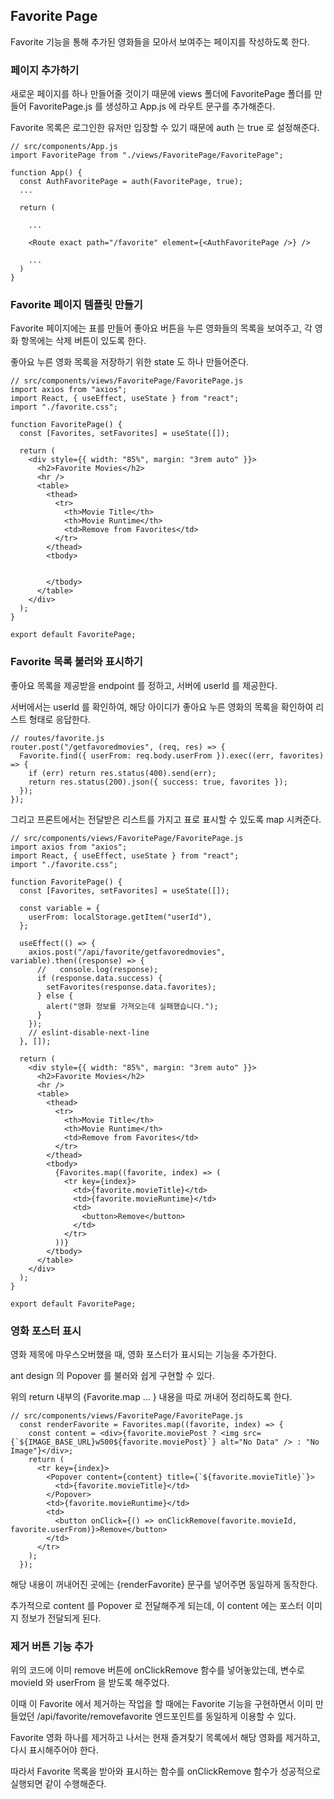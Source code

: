 ## Favorite Page

Favorite 기능을 통해 추가된 영화들을 모아서 보여주는 페이지를 작성하도록 한다.

### 페이지 추가하기

새로운 페이지를 하나 만들어줄 것이기 때문에 views 폴더에 FavoritePage 폴더를 만들어 FavoritePage.js 를 생성하고 App.js 에 라우트 문구를 추가해준다.

Favorite 목록은 로그인한 유저만 입장할 수 있기 때문에 auth 는 true 로 설정해준다.

```
// src/components/App.js
import FavoritePage from "./views/FavoritePage/FavoritePage";

function App() {
  const AuthFavoritePage = auth(FavoritePage, true);
  ...

  return (
    
    ...

    <Route exact path="/favorite" element={<AuthFavoritePage />} />

    ...
  )
}
```

### Favorite 페이지 템플릿 만들기

Favorite 페이지에는 표를 만들어 좋아요 버튼을 누른 영화들의 목록을 보여주고, 각 영화 항목에는 삭제 버튼이 있도록 한다.

좋아요 누른 영화 목록을 저장하기 위한 state 도 하나 만들어준다.

```
// src/components/views/FavoritePage/FavoritePage.js
import axios from "axios";
import React, { useEffect, useState } from "react";
import "./favorite.css";

function FavoritePage() {
  const [Favorites, setFavorites] = useState([]);

  return (
    <div style={{ width: "85%", margin: "3rem auto" }}>
      <h2>Favorite Movies</h2>
      <hr />
      <table>
        <thead>
          <tr>
            <th>Movie Title</th>
            <th>Movie Runtime</th>
            <td>Remove from Favorites</td>
          </tr>
        </thead>
        <tbody>
          

        </tbody>
      </table>
    </div>
  );
}

export default FavoritePage;
```

### Favorite 목록 불러와 표시하기

좋아요 목록을 제공받을 endpoint 를 정하고, 서버에 userId 를 제공한다.

서버에서는 userId 를 확인하여, 해당 아이디가 좋아요 누른 영화의 목록을 확인하여 리스트 형태로 응답한다.

```
// routes/favorite.js
router.post("/getfavoredmovies", (req, res) => {
  Favorite.find({ userFrom: req.body.userFrom }).exec((err, favorites) => {
    if (err) return res.status(400).send(err);
    return res.status(200).json({ success: true, favorites });
  });
});
```

그리고 프론트에서는 전달받은 리스트를 가지고 표로 표시할 수 있도록 map 시켜준다.

```
// src/components/views/FavoritePage/FavoritePage.js
import axios from "axios";
import React, { useEffect, useState } from "react";
import "./favorite.css";

function FavoritePage() {
  const [Favorites, setFavorites] = useState([]);

  const variable = {
    userFrom: localStorage.getItem("userId"),
  };

  useEffect(() => {
    axios.post("/api/favorite/getfavoredmovies", variable).then((response) => {
      //   console.log(response);
      if (response.data.success) {
        setFavorites(response.data.favorites);
      } else {
        alert("영화 정보를 가져오는데 실패했습니다.");
      }
    });
    // eslint-disable-next-line
  }, []);

  return (
    <div style={{ width: "85%", margin: "3rem auto" }}>
      <h2>Favorite Movies</h2>
      <hr />
      <table>
        <thead>
          <tr>
            <th>Movie Title</th>
            <th>Movie Runtime</th>
            <td>Remove from Favorites</td>
          </tr>
        </thead>
        <tbody>
          {Favorites.map((favorite, index) => (
            <tr key={index}>
              <td>{favorite.movieTitle}</td>
              <td>{favorite.movieRuntime}</td>
              <td>
                <button>Remove</button>
              </td>
            </tr>
          ))}
        </tbody>
      </table>
    </div>
  );
}

export default FavoritePage;
```

### 영화 포스터 표시

영화 제목에 마우스오버했을 때, 영화 포스터가 표시되는 기능을 추가한다.

ant design 의 Popover 를 불러와 쉽게 구현할 수 있다.

위의 return 내부의 {Favorite.map ... } 내용을 따로 꺼내어 정리하도록 한다.

```
// src/components/views/FavoritePage/FavoritePage.js
  const renderFavorite = Favorites.map((favorite, index) => {
    const content = <div>{favorite.moviePost ? <img src={`${IMAGE_BASE_URL}w500${favorite.moviePost}`} alt="No Data" /> : "No Image"}</div>;
    return (
      <tr key={index}>
        <Popover content={content} title={`${favorite.movieTitle}`}>
          <td>{favorite.movieTitle}</td>
        </Popover>
        <td>{favorite.movieRuntime}</td>
        <td>
          <button onClick={() => onClickRemove(favorite.movieId, favorite.userFrom)}>Remove</button>
        </td>
      </tr>
    );
  });
```

해당 내용이 꺼내어진 곳에는 {renderFavorite} 문구를 넣어주면 동일하게 동작한다.

추가적으로 content 를 Popover 로 전달해주게 되는데, 이 content 에는 포스터 이미지 정보가 전달되게 된다.

### 제거 버튼 기능 추가

위의 코드에 이미 remove 버튼에 onClickRemove 함수를 넣어놓았는데, 변수로 movieId 와 userFrom 을 받도록 해주었다.

이때 이 Favorite 에서 제거하는 작업을 할 때에는 Favorite 기능을 구현하면서 이미 만들었던 /api/favorite/removefavorite 엔드포인트를 동일하게 이용할 수 있다.

Favorite 영화 하나를 제거하고 나서는 현재 즐겨찾기 목록에서 해당 영화를 제거하고, 다시 표시해주어야 한다.

따라서 Favorite 목록을 받아와 표시하는 함수를 onClickRemove 함수가 성공적으로 실행되면 같이 수행해준다.